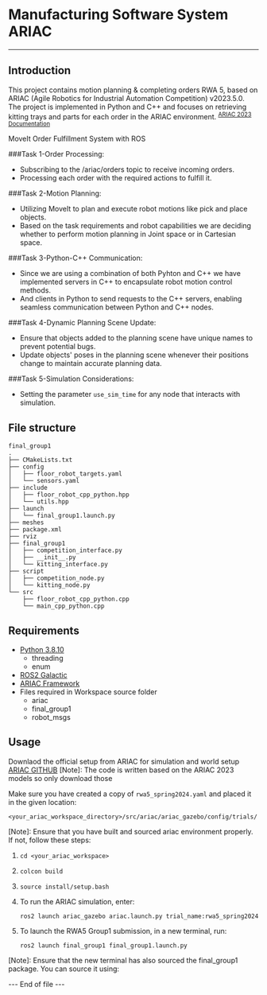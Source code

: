# Manufacturing Software System ARIAC
---
## Introduction
This project contains motion planning & completing orders RWA 5, based on ARIAC (Agile Robotics for Industrial Automation Competition) v2023.5.0. 
The project is implemented in Python and C++ and focuses on retrieving kitting trays and parts for each order in the ARIAC environment.
<sup>[ARIAC 2023 Documentation](https://pages.nist.gov/ARIAC_docs/en/2023.5.0/index.html)</sup>

MoveIt Order Fulfillment System with ROS

###Task 1-Order Processing:
 - Subscribing to the /ariac/orders topic to receive incoming orders.
 - Processing each order with the required actions to fulfill it.

###Task 2-Motion Planning:
 - Utilizing MoveIt to plan and execute robot motions like pick and place objects.
 - Based on the task requirements and robot capabilities we are deciding whether to perform motion planning in Joint space or in Cartesian space. 

###Task 3-Python-C++ Communication:
 - Since we are using a combination of both Pyhton and C++ we have implemented servers in C++ to encapsulate robot motion control methods.
 - And clients in Python to send requests to the C++ servers, enabling seamless communication between Python and C++ nodes.

###Task 4-Dynamic Planning Scene Update:
 - Ensure that objects added to the planning scene have unique names to prevent potential bugs.
 - Update objects' poses in the planning scene whenever their positions change to maintain accurate planning data.

###Task 5-Simulation Considerations:
 - Setting the parameter `use_sim_time` for any node that interacts with simulation.

## File structure
```
final_group1
.
├── CMakeLists.txt
├── config
│   ├── floor_robot_targets.yaml
│   └── sensors.yaml
├── include
│   ├── floor_robot_cpp_python.hpp
│   └── utils.hpp
├── launch
│   └── final_group1.launch.py
├── meshes
├── package.xml
├── rviz
├── final_group1
│   ├── competition_interface.py
│   ├── __init__.py
│   └── kitting_interface.py
├── script
│   ├── competition_node.py
│   └── kitting_node.py
└── src
    ├── floor_robot_cpp_python.cpp
    └── main_cpp_python.cpp

```


## Requirements
- [Python 3.8.10](https://realpython.com/installing-python/)
    - threading
    - enum
- [ROS2 Galactic](https://docs.ros.org/en/galactic/Installation.html)
- [ARIAC Framework](https://pages.nist.gov/ARIAC_docs/en/2023.5.0/getting_started/installation.html)
- Files required in Workspace source folder
    - ariac
    - final_group1
    - robot_msgs

## Usage
Downlaod the official setup from ARIAC for simulation and world setup [ARIAC GITHUB](https://github.com/usnistgov/ARIAC/tree/ariac2023)
[Note]: The code is written based on the ARIAC 2023 models so only download those


Make sure you have created a copy of ```rwa5_spring2024.yaml``` and placed it in the given location:
```
<your_ariac_workspace_directory>/src/ariac/ariac_gazebo/config/trials/
```

[Note]: Ensure that you have built and sourced ariac environment properly. If not, follow these steps:

1. ```cd <your_ariac_workspace>```
2. ```colcon build```
3. ```source install/setup.bash```

1. To run the ARIAC simulation, enter:
    ```
    ros2 launch ariac_gazebo ariac.launch.py trial_name:rwa5_spring2024
    ```

2. To launch the RWA5 Group1 submission, in a new terminal, run:
    ```
    ros2 launch final_group1 final_group1.launch.py
    ```

[Note]: Ensure that the new terminal has also sourced the final_group1 package. You can source it using:

--- End of file ---
